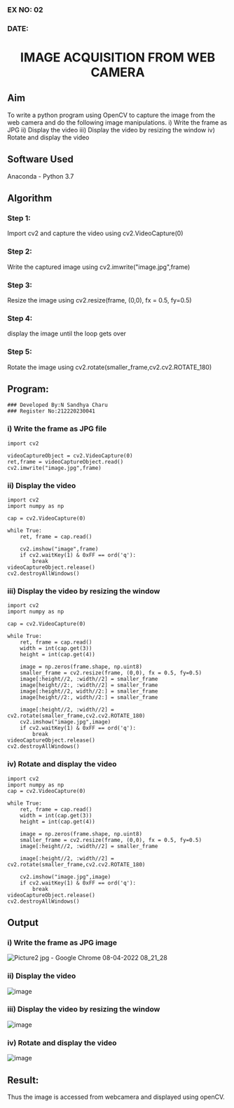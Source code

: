 ### EX NO: 02
### DATE:
# <p align="center">IMAGE ACQUISITION FROM WEB CAMERA</p>

## Aim
 
To write a python program using OpenCV to capture the image from the web camera and do the following image manipulations.
i) Write the frame as JPG 
ii) Display the video 
iii) Display the video by resizing the window
iv) Rotate and display the video

## Software Used
Anaconda - Python 3.7
## Algorithm
### Step 1:
Import cv2 and capture the video using cv2.VideoCapture(0)
### Step 2:
Write the captured image using cv2.imwrite("image.jpg",frame)
### Step 3:
Resize the image using cv2.resize(frame, (0,0), fx = 0.5, fy=0.5)
### Step 4:
display the image until the loop gets over
### Step 5:

Rotate the image using cv2.rotate(smaller_frame,cv2.cv2.ROTATE_180)
## Program:
```
### Developed By:N Sandhya Charu
### Register No:212220230041
```
### i) Write the frame as JPG file
```python3
import cv2

videoCaptureObject = cv2.VideoCapture(0)
ret,frame = videoCaptureObject.read()
cv2.imwrite("image.jpg",frame)

```
### ii) Display the video
```python3
import cv2
import numpy as np

cap = cv2.VideoCapture(0)

while True:
    ret, frame = cap.read()

    cv2.imshow("image",frame)
    if cv2.waitKey(1) & 0xFF == ord('q'):
        break
videoCaptureObject.release()
cv2.destroyAllWindows()
```

### iii) Display the video by resizing the window
```python3
import cv2
import numpy as np

cap = cv2.VideoCapture(0)

while True:
    ret, frame = cap.read()
    width = int(cap.get(3))
    height = int(cap.get(4))
    
    image = np.zeros(frame.shape, np.uint8)
    smaller_frame = cv2.resize(frame, (0,0), fx = 0.5, fy=0.5)
    image[:height//2, :width//2] = smaller_frame
    image[height//2:, :width//2] = smaller_frame
    image[:height//2, width//2:] = smaller_frame
    image[height//2:, width//2:] = smaller_frame

    image[:height//2, :width//2] = cv2.rotate(smaller_frame,cv2.cv2.ROTATE_180)
    cv2.imshow("image.jpg",image)
    if cv2.waitKey(1) & 0xFF == ord('q'):
        break
videoCaptureObject.release()
cv2.destroyAllWindows()
```

### iv) Rotate and display the video
```python3
import cv2
import numpy as np
cap = cv2.VideoCapture(0)

while True:
    ret, frame = cap.read()
    width = int(cap.get(3))
    height = int(cap.get(4))
    
    image = np.zeros(frame.shape, np.uint8)
    smaller_frame = cv2.resize(frame, (0,0), fx = 0.5, fy=0.5)
    image[:height//2, :width//2] = smaller_frame

    image[:height//2, :width//2] = cv2.rotate(smaller_frame,cv2.cv2.ROTATE_180)

    cv2.imshow("image.jpg",image)
    if cv2.waitKey(1) & 0xFF == ord('q'):
        break
videoCaptureObject.release()
cv2.destroyAllWindows()

```
## Output

### i) Write the frame as JPG image

![Picture2 jpg - Google Chrome 08-04-2022 08_21_28](https://user-images.githubusercontent.com/75235167/162354439-f22045c1-5936-4ce3-8808-d4f905fb89dd.png)

### ii) Display the video

![image](https://user-images.githubusercontent.com/75235167/162352421-fb82a30b-957f-433d-9bef-e9822728a94f.png)

### iii) Display the video by resizing the window

![image](https://user-images.githubusercontent.com/75235167/162353054-c5d2cca5-8291-4c86-8485-172896b3acd3.png)


### iv) Rotate and display the video

![image](https://user-images.githubusercontent.com/75235167/162353158-8781da2b-f8ef-4f09-b6d3-7207d8e03105.png)

## Result:
Thus the image is accessed from webcamera and displayed using openCV.
